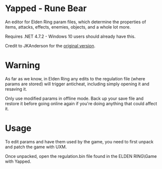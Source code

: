 # Yapped - Rune Bear
An editor for Elden Ring param files, which determine the properties of items, attacks, effects, enemies, objects, and a whole lot more. 

Requires .NET 4.7.2 - Windows 10 users should already have this.

Credit to JKAnderson for the [original version](https://github.com/JKAnderson/Yapped). 

# Warning

As far as we know, in Elden Ring any edits to the regulation file (where params are stored) will trigger anticheat, including simply opening it and resaving it.

Only use modified params in offline mode. Back up your save file and restore it before going online again if you're doing anything that could affect it.

# Usage

To edit params and have them used by the game, you need to first unpack and patch the game with UXM.

Once unpacked, open the regulation.bin file found in the ELDEN RING\Game with Yapped.


